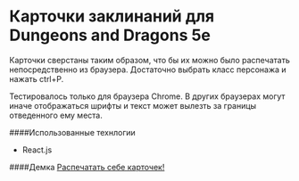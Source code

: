 Карточки заклинаний для Dungeons and Dragons 5e
========

Карточки сверстаны таким образом, что бы их можно было распечатать непосредственно из браузера. Достаточно выбрать класс персонажа и нажать ctrl+P. 

Тестировалось только для браузера Chrome. В других браузерах могут иначе отображаться шрифты и текст может вылезть за границы отведенного ему места.

####Использованные технлогии
* React.js
 
####Демка
<a href="https://munimaev.github.io/DND5E-cards/">Распечатать себе карточек!</a>
